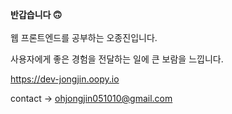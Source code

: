 
<b>반갑습니다 🙃</b>
<br><br>
웹 프론트엔드를 공부하는 오종진입니다.

사용자에게 좋은 경험을 전달하는 일에 큰 보람을 느낍니다.

https://dev-jongjin.oopy.io

contact -> ohjongjin051010@gmail.com

